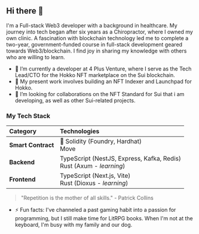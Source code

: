 ## Hi there 👋

I'm a Full-stack Web3 developer with a background in healthcare. My journey into tech began after six years as a Chiropractor, where I owned my own clinic. A fascination with blockchain technology led me to complete a two-year, government-funded course in full-stack development geared towards Web3/blockchain. I find joy in sharing my knowledge with others who are willing to learn.

- 🔭 I’m currently a developer at 4 Plus Venture, where I serve as the Tech Lead/CTO for the Hokko NFT marketplace on the Sui blockchain.
- 🌱 My present work involves building an NFT Indexer and Launchpad for Hokko.
- 👯 I’m looking for collaborations on the NFT Standard for Sui that i am developing, as well as other Sui-related projects.


### My Tech Stack

| Category | Technologies |
| :--- | :--- |
| **Smart Contract** | Solidity (Foundry, Hardhat) <br>  Move |
| **Backend** |TypeScript (NestJS, Express, Kafka, Redis) <br> Rust (Axum - *learning*) |
| **Frontend** |TypeScript (Next.js, Vite) <br>Rust (Dioxus - *learning*) |

> "Repetition is the mother of all skills." - Patrick Collins

- ⚡ Fun facts: I've channeled a past gaming habit into a passion for programming, but I still make time for LitRPG books. When I'm not at the keyboard, I'm busy with my family and our dog.



<!--
**Reblixt/Reblixt** is a ✨ _special_ ✨ repository because its `README.md` (this file) appears on your GitHub profile.

Here are some ideas to get you started:

- 🌱 I’m currently learning ...
- 👯 I’m looking to collaborate on ...
- 🤔 I’m looking for help with ...
- 💬 Ask me about ...
- 📫 How to reach me: ...
- 😄 Pronouns: ...
- ⚡ Fun fact: ...
-->

